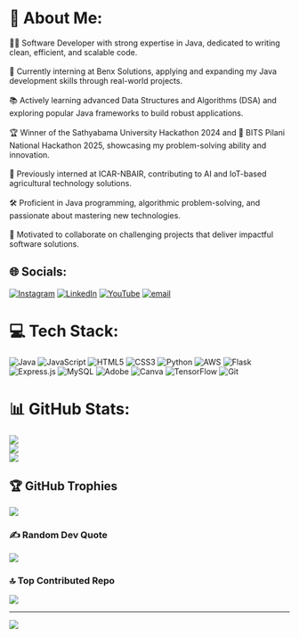 # 💫 About Me:
👨‍💻 Software Developer with strong expertise in Java, dedicated to writing clean, efficient, and scalable code.<br><br>💼 Currently interning at Benx Solutions, applying and expanding my Java development skills through real-world projects.<br><br>📚 Actively learning advanced Data Structures and Algorithms (DSA) and exploring popular Java frameworks to build robust applications.<br><br>🏆 Winner of the Sathyabama University Hackathon 2024 and 🥇 BITS Pilani National Hackathon 2025, showcasing my problem-solving ability and innovation.<br><br>🌱 Previously interned at ICAR-NBAIR, contributing to AI and IoT-based agricultural technology solutions.<br><br>🛠️ Proficient in Java programming, algorithmic problem-solving, and passionate about mastering new technologies.<br><br>🤝 Motivated to collaborate on challenging projects that deliver impactful software solutions.


## 🌐 Socials:
[![Instagram](https://img.shields.io/badge/Instagram-%23E4405F.svg?logo=Instagram&logoColor=white)](https://www.instagram.com/zinni.th?igsh=dzdxZHpscGxnN3Vr&utm_source=qr) [![LinkedIn](https://img.shields.io/badge/LinkedIn-%230077B5.svg?logo=linkedin&logoColor=white)](https://linkedin.com/in/https://www.linkedin.com/in/zinnith/) [![YouTube](https://img.shields.io/badge/YouTube-%23FF0000.svg?logo=YouTube&logoColor=white)](https://youtube.com/@https://www.youtube.com/@GREENSAGESOLUTIONS) [![email](https://img.shields.io/badge/Email-D14836?logo=gmail&logoColor=white)](mailto:zinnithvmj@gmail.com) 

# 💻 Tech Stack:
![Java](https://img.shields.io/badge/java-%23ED8B00.svg?style=for-the-badge&logo=openjdk&logoColor=white) ![JavaScript](https://img.shields.io/badge/javascript-%23323330.svg?style=for-the-badge&logo=javascript&logoColor=%23F7DF1E) ![HTML5](https://img.shields.io/badge/html5-%23E34F26.svg?style=for-the-badge&logo=html5&logoColor=white) ![CSS3](https://img.shields.io/badge/css3-%231572B6.svg?style=for-the-badge&logo=css3&logoColor=white) ![Python](https://img.shields.io/badge/python-3670A0?style=for-the-badge&logo=python&logoColor=ffdd54) ![AWS](https://img.shields.io/badge/AWS-%23FF9900.svg?style=for-the-badge&logo=amazon-aws&logoColor=white) ![Flask](https://img.shields.io/badge/flask-%23000.svg?style=for-the-badge&logo=flask&logoColor=white) ![Express.js](https://img.shields.io/badge/express.js-%23404d59.svg?style=for-the-badge&logo=express&logoColor=%2361DAFB) ![MySQL](https://img.shields.io/badge/mysql-4479A1.svg?style=for-the-badge&logo=mysql&logoColor=white) ![Adobe](https://img.shields.io/badge/adobe-%23FF0000.svg?style=for-the-badge&logo=adobe&logoColor=white) ![Canva](https://img.shields.io/badge/Canva-%2300C4CC.svg?style=for-the-badge&logo=Canva&logoColor=white) ![TensorFlow](https://img.shields.io/badge/TensorFlow-%23FF6F00.svg?style=for-the-badge&logo=TensorFlow&logoColor=white) ![Git](https://img.shields.io/badge/git-%23F05033.svg?style=for-the-badge&logo=git&logoColor=white)
# 📊 GitHub Stats:
![](https://github-readme-stats.vercel.app/api?username=Zinnith&theme=dark&hide_border=false&include_all_commits=false&count_private=false)<br/>
![](https://nirzak-streak-stats.vercel.app/?user=Zinnith&theme=dark&hide_border=false)<br/>
![](https://github-readme-stats.vercel.app/api/top-langs/?username=Zinnith&theme=dark&hide_border=false&include_all_commits=false&count_private=false&layout=compact)

## 🏆 GitHub Trophies
![](https://github-profile-trophy.vercel.app/?username=Zinnith&theme=radical&no-frame=false&no-bg=true&margin-w=4)

### ✍️ Random Dev Quote
![](https://quotes-github-readme.vercel.app/api?type=horizontal&theme=gruvbox)

### 🔝 Top Contributed Repo
![](https://github-contributor-stats.vercel.app/api?username=Zinnith&limit=5&theme=vue&combine_all_yearly_contributions=true)

---
[![](https://visitcount.itsvg.in/api?id=Zinnith&icon=4&color=3)](https://visitcount.itsvg.in)

<!-- Proudly created with GPRM ( https://gprm.itsvg.in ) -->
